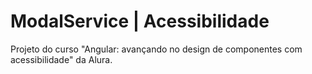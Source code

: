 # ModalService | Acessibilidade

Projeto do curso "Angular: avançando no design de componentes com acessibilidade" da Alura.
